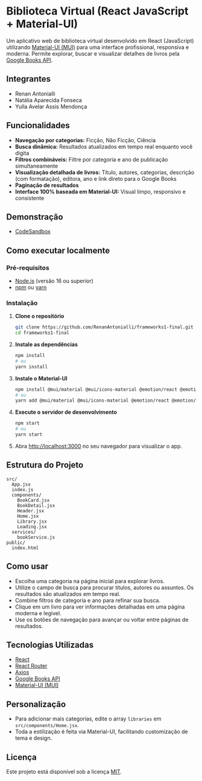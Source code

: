 # Biblioteca Virtual (React JavaScript + Material-UI)

Um aplicativo web de biblioteca virtual desenvolvido em React (JavaScript) utilizando [Material-UI (MUI)](https://mui.com/) para uma interface profissional, responsiva e moderna. Permite explorar, buscar e visualizar detalhes de livros pela [Google Books API](https://developers.google.com/books/).

## Integrantes

- Renan Antonialli
- Natália Aparecida Fonseca
- Yulla Avelar Assis Mendonça

## Funcionalidades

- **Navegação por categorias:** Ficção, Não Ficção, Ciência
- **Busca dinâmica:** Resultados atualizados em tempo real enquanto você digita
- **Filtros combináveis:** Filtre por categoria e ano de publicação simultaneamente
- **Visualização detalhada de livros:** Título, autores, categorias, descrição (com formatação), editora, ano e link direto para o Google Books
- **Paginação de resultados**
- **Interface 100% baseada em Material-UI:** Visual limpo, responsivo e consistente

## Demonstração

- [CodeSandbox](https://codesandbox.io/p/sandbox/y9my8c)

## Como executar localmente

### Pré-requisitos

- [Node.js](https://nodejs.org/) (versão 16 ou superior)
- [npm](https://www.npmjs.com/) ou [yarn](https://yarnpkg.com/)

### Instalação

1. **Clone o repositório**
   ```bash
   git clone https://github.com/RenanAntonialli/frameworks1-final.git
   cd frameworks1-final
   ```

2. **Instale as dependências**
   ```bash
   npm install
   # ou
   yarn install
   ```

3. **Instale o Material-UI**
   ```bash
   npm install @mui/material @mui/icons-material @emotion/react @emotion/styled
   # ou
   yarn add @mui/material @mui/icons-material @emotion/react @emotion/styled
   ```

4. **Execute o servidor de desenvolvimento**
   ```bash
   npm start
   # ou
   yarn start
   ```

5. Abra [http://localhost:3000](http://localhost:3000) no seu navegador para visualizar o app.

## Estrutura do Projeto

```
src/
  App.jsx
  index.js
  components/
    BookCard.jsx
    BookDetail.jsx
    Header.jsx
    Home.jsx
    Library.jsx
    Loading.jsx
  services/
    bookService.js
public/
  index.html
```

## Como usar

- Escolha uma categoria na página inicial para explorar livros.
- Utilize o campo de busca para procurar títulos, autores ou assuntos. Os resultados são atualizados em tempo real.
- Combine filtros de categoria e ano para refinar sua busca.
- Clique em um livro para ver informações detalhadas em uma página moderna e legível.
- Use os botões de navegação para avançar ou voltar entre páginas de resultados.

## Tecnologias Utilizadas

- [React](https://reactjs.org/)
- [React Router](https://reactrouter.com/)
- [Axios](https://axios-http.com/)
- [Google Books API](https://developers.google.com/books/)
- [Material-UI (MUI)](https://mui.com/)

## Personalização

- Para adicionar mais categorias, edite o array `libraries` em `src/components/Home.jsx`.
- Toda a estilização é feita via Material-UI, facilitando customização de tema e design.

## Licença

Este projeto está disponível sob a licença [MIT](LICENSE).
